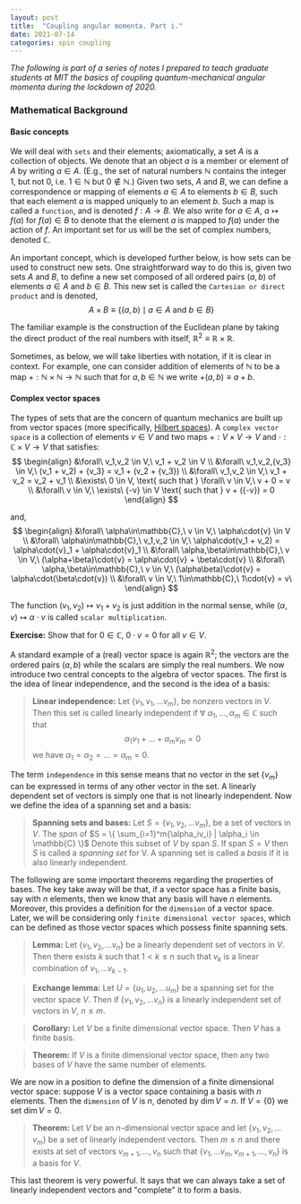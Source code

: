 ```yaml
---
layout: post
title:  "Coupling angular momenta. Part i."
date: 2021-07-14
categories: spin coupling
---
```


*The following is part of a series of notes I prepared to teach graduate students at MIT the basics of coupling quantum-mechanical angular momenta during the lockdown of 2020.*

### Mathematical Background

#### Basic concepts
We will deal with `sets` and their elements; axiomatically, a set $A$ is a collection of objects. We denote that an object $a$ is a member or element of $A$ by writing $a \in A$. (E.g., the set of natural numbers $\mathbb{N}$ contains the integer 1, but not 0, i.e. $1 \in \mathbb{N}$ but $0 \notin \mathbb{N}$.) Given two sets, $A$ and $B$, we can define a correspondence or mapping of elements $a \in A$ to elements $b \in B$, such that each element $a$ is mapped uniquely to an element $b$. Such a map is called a `function`, and is denoted $f:A \to B$. We also write for $a \in A$, $a \mapsto f(a)$ for $f(a) \in B$ to denote that the element $a$ is mapped to $f(a)$ under the action of $f$. An important set for us will be the set of complex numbers, denoted $\mathbb{C}$.

An important concept, which is developed further below, is how sets can be used to construct new sets. One straightforward way to do this is, given two sets $A$ and $B$, to define a new set composed of all ordered pairs $(a,b)$ of elements $a \in A$ and $b \in B$. This new set is called the `Cartesian or direct product` and is denoted,
	$$ \begin{equation}
		A \times B \equiv \{(a,b)\mid a \in A \text{ and } b\in B\}
	\end{equation} $$

The familiar example is the construction of the Euclidean plane by taking the direct product of the real numbers with itself, $\mathbb{R}^2 \equiv \mathbb{R}\times\mathbb{R}$.

Sometimes, as below, we will take liberties with notation, if it is clear in context. For example, one can consider addition of elements of $\mathbb{N}$ to be a map $+:\mathbb{N}\times\mathbb{N}\to\mathbb{N}$ such that for $a,b\in\mathbb{N}$ we write $+(a,b) \equiv a + b$.

#### Complex vector spaces
The types of sets that are the concern of quantum mechanics are built up from vector spaces (more specifically, [Hilbert spaces](https://en.wikipedia.org/wiki/Hilbert_space)). A `complex vector space` is a collection of elements $v \in V$ and two maps $+:V\times V \to V$ and $\cdot: \mathbb{C}\times V\to V$ that satisfies:
	$$ \begin{align}
		&\forall\ v_1,v_2 \in V,\ v_1 + v_2 \in V  \\
		&\forall\  v_1,v_2,{v_3} \in V,\ (v_1 + v_2) + {v_3} = v_1 + (v_2 + {v_3}) \\
		&\forall\  v_1,v_2 \in V,\ v_1 + v_2 = v_2 + v_1  \\
		&\exists\  0 \in V, \text{ such that } \forall\ v \in V,\ v + 0 = v  \\
		&\forall\ v \in V,\ \exists\ {-v} \in V \text{ such that } v + ({-v}) = 0
	\end{align} $$

and,
$$ \begin{align}
	&\forall\ \alpha\in\mathbb{C},\ v \in V,\ \alpha\cdot{v} \in V \\
	&\forall\ \alpha\in\mathbb{C},\ v_1,v_2 \in V,\ \alpha\cdot(v_1 + v_2) = \alpha\cdot{v}_1 + \alpha\cdot{v}_1 \\
	&\forall\ \alpha,\beta\in\mathbb{C},\ v \in V,\ (\alpha+\beta)\cdot{v} = \alpha\cdot{v} + \beta\cdot{v} \\
	&\forall\ \alpha,\beta\in\mathbb{C},\ v \in V,\ (\alpha\beta)\cdot{v} = \alpha\cdot(\beta\cdot{v}) \\
	&\forall\ v \in V,\ 1\in\mathbb{C},\ 1\cdot{v} = v\
	\end{align} $$

The function $(v_1,v_2)\mapsto v_1 + v_2$ is just addition in the normal sense, while $(\alpha,v)\mapsto \alpha\cdot{v}$ is called `scalar multiplication`.

**Exercise:** Show that for $0 \in \mathbb{C}$, $0\cdot{v} = 0$ for all $v \in V$.

A standard example of a (real) vector space is again $\mathbb{R}^2$; the vectors are the ordered pairs $(a,b)$ while the scalars are simply the real numbers. We now introduce two central concepts to the algebra of vector spaces. The first is the idea of linear independence, and the second is the idea of a basis:

> **Linear independence:** Let $\{v_1,v_1,\dots v_m\},$ be nonzero vectors in $V$. Then this set is called linearly independent if $\forall\ \alpha_1,\dots,\alpha_m \in \mathbb{C}$ such that $$ \begin{equation*} \alpha_1v_1+\dots+\alpha_mv_m = 0 \end{equation*} $$ we have $\alpha_1 = \alpha_2 = \dots = \alpha_m = 0$.

The term `independence` in this sense means that no vector in the set $\{v_m\}$ can be expressed in terms of any other vector in the set. A linearly dependent set of vectors is simply one that is not linearly independent. Now we define the idea of a spanning set and a basis:

> **Spanning sets and bases:** Let $S = \{v_1,v_2,\dots v_m\}$, be a set of vectors in $V$. The *span* of $S = \{ \sum_{i=1}^m{\alpha_iv_i} | \alpha_i \in \mathbb{C} \}$ Denote this subset of $V$ by $\text{span} \ {S}$. If $\text{span} \ {S} = V$ then $S$ is called a *spanning set* for V. A spanning set is called a *basis* if it is also linearly independent.

The following are some important theorems regarding the properties of bases. The key take away will be that, if a vector space has a finite basis, say with $n$ elements, then we know that any basis will have $n$ elements. Moreover, this provides a definition for the `dimension` of a vector space. Later, we will be considering only `finite dimensional vector spaces`, which can be defined as those vector spaces which possess finite spanning sets.

>**Lemma:** Let $\{v_1,v_2,\dots {v_n}\}$ be a linearly dependent set of vectors in $V$. Then there exists $k$ such that $1 < k \leq n$ such that ${v_k}$ is a linear combination of $v_1,\dots {v_{k-1}}$.

>**Exchange lemma:** Let $U = \{u_1,u_2,\dots {u_m}\}$ be a spanning set for the vector space $V$. Then if $\{v_1,v_2,\dots {v_n}\}$ is a linearly independent set of vectors in $V$, $n \leq m$.

>**Corollary:** Let $V$ be a finite dimensional vector space. Then $V$ has a finite basis.

>**Theorem:** If $V$ is a finite dimensional vector space, then any two bases of $V$ have the same number of elements.

We are now in a position to define the dimension of a finite dimensional vector space: suppose $V$ is a vector space containing a basis with $n$ elements. Then the `dimension` of $V$ is $n$, denoted by $\dim{V} = n$. If $V = \{0\}$ we set $\dim{V} = 0$.

>**Theorem:** Let $V$ be an $n$-dimensional vector space and let $\{v_1,v_2,\dots v_m\}$ be a set of linearly independent vectors. Then $m \leq n$ and there exists at set of vectors $v_{m+1},\dots,{v_n}$ such that $\{v_1,\dots v_m,v_{m+1},\dots,{v_n}\}$ is a basis for $V$.

This last theorem is very powerful. It says that we can always take a set of linearly independent vectors and "complete" it to form a basis.
